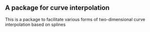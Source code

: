 ## A package for curve interpolation

This is a package to facilitate various forms of two-dimensional curve interpolation based on splines
